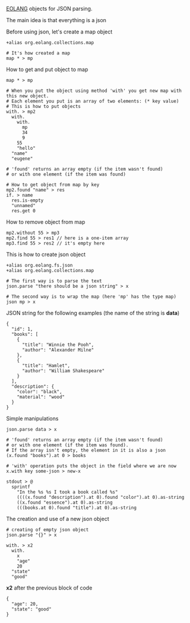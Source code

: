 [EOLANG](https://www.eolang.org) objects for JSON parsing.

The main idea is that everything is a json

Before using json, let's create a map object
```
+alias org.eolang.collections.map

# It's how created a map
map * > mp
```

How to get and put object to map
```
map * > mp

# When you put the object using method 'with' you get new map with this new object.
# Each element you put is an array of two elements: (* key value)
# This is how to put objects
with. > mp2
  with.
    with.
      mp
      34
      9
    55
    "hello"
  "name" 
  "eugene"
  
# 'found' returns an array empty (if the item wasn't found)
# or with one element (if the item was found)
  
# How to get object from map by key
mp2.found "name" > res
if. > name
  res.is-empty
  "unnamed"
  res.get 0
```

How to remove object from map
```
mp2.without 55 > mp3
mp2.find 55 > res1 // here is a one-item array
mp3.find 55 > res2 // it's empty here
```

This is how to create json object
```
+alias org.eolang.fs.json
+alias org.eolang.collections.map

# The first way is to parse the text
json.parse "there should be a json string" > x

# The second way is to wrap the map (here 'mp' has the type map)
json mp > x
```

JSON string for the following examples (the name of the string is **data**)
```
{
  "id": 1,
  "books": [
    {
      "title": "Winnie the Pooh",
      "author": "Alexander Milne"
    },
    {
      "title": "Hamlet",
      "author": "William Shakespeare"
    }
  ],
  "description": {
    "color": "black",
    "material": "wood"
  }
}
```

Simple manipulations
```
json.parse data > x

# 'found' returns an array empty (if the item wasn't found)
# or with one element (if the item was found).
# If the array isn't empty, the element in it is also a json
(x.found "books").at 0 > books

# 'with' operation puts the object in the field where we are now
x.with key some-json > new-x

stdout > @
  sprintf
    "In the %s %s I took a book called %s"
    ((((x.found "description").at 0).found "color").at 0).as-string
    ((x.found "essence").at 0).as-string
    (((books.at 0).found "title").at 0).as-string 
```

The creation and use of a new json object
```
# creating of empty json object
json.parse "{}" > x

with. > x2
  with.
    x
    "age"
    20
  "state"
  "good"
```

**x2** after the previous block of code
```
{
  "age": 20,
  "state": "good"
}
```
